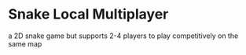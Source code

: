 # Snake Local Multiplayer
a 2D snake game but supports 2-4 players to play competitively on the same map
